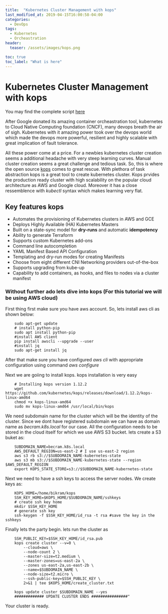 ```yaml
---
title:  "Kubernetes Cluster Management with kops"
last_modified_at: 2019-04-15T16:00:58-04:00
categories:
  - DevOps
tags:
  - Kubernetes
  - Orcheastration
header:
  teaser: /assets/images/kops.png

toc: true
toc_label: "What is here"
---
```




# Kubernetes Cluster Management with kops
You may find the complete script [here](https://gist.github.com/Becram/d68009a56fff139bbfad982ffb5c204f)

After Google donated its amazing container orcheastration tool, kubernetes to Cloud Native Computing foundation (CNCF), many devops breath the air of sigh. Kubernetes with it amazing power took over the devops world which made the devops more powerful, resilient and highly scalable with great implication of fault tolerance.

All these power come at a price. For a newbies kubernetes cluster creation seems a additional headache with very steep learning curves. Manual cluster creation seems a great challenge and tedious task. So, this is where the open source [kops](https://github.com/kubernetes/kops) comes to great rescue. With plethora of task abstraction kops is a great tool to create kubernetes cluster. Kops prvides the production ready cluster with high scalability on the popular cloud architecture as AWS and Google cloud. Moreover it has a close ressemblence with *kubectl* syntax which makes learning very flat.


## Key features kops

* Automates the provisioning of Kubernetes clusters in AWS and GCE
* Deploys Highly Available (HA) Kubernetes Masters
* Built on a state-sync model for **dry-runs** and automatic **idempotency**
* Ability to generate Terraform
* Supports custom Kubernetes add-ons
* Command line autocompletion
* YAML Manifest Based API Configuration
* Templating and dry-run modes for creating
 Manifests
* Choose from eight different CNI Networking providers out-of-the-box
* Supports upgrading from kube-up
* Capability to add containers, as hooks, and files to nodes via a cluster manifest


### Without further ado lets dive into kops (For this tutorial we will be using AWS cloud)

First thing first make sure you have aws account. So, lets install aws cli as shown below:

```
    sudo apt-get update
    # install python-pip
    sudo apt install python-pip
    #install AWS client
    pip install awscli --upgrade --user
    #install jq
    sudo apt-get install jq
```
After that make sure you have configured *aws cli* with appropriate configuration using command *aws configure*

Next we are goiing to install kops. kops installation is very easy

```
    # Installing kops version 1.12.2
    wget https://github.com/kubernetes/kops/releases/download/1.12.2/kops-linux-amd64
    chmod +x kops-linux-amd64
    sudo mv kops-linux-amd64 /usr/local/bin/kops
```
 We need subdomain name for the cluster which will be the identity of the cluster. Since we dont have  registered subdomain we can have as domain name as *becram.k8s.local* for our case. All the configuration needs to be stored in the cloud itself for which we use AWS S3 bucket. lets create a S3 buket as:

```
    SUBDOMAIN_NAME=becram.k8s.local
    AWS_DEFAULT_REGION=us-east-2 # I use us-east-2 region
    aws s3 rb s3://$SUBDOMAIN_NAME-kubernetes-state
    aws s3 mb s3://$SUBDOMAIN_NAME-kubernetes-state --region $AWS_DEFAULT_REGION
    export KOPS_STATE_STORE=s3://$SUBDOMAIN_NAME-kubernetes-state
```
Next we need to have a ssh keys to access the server nodes. We create  keys as:

```
    KOPS_HOME=/home/bikram/kops
    SSH_KEY_HOME=$KOPS_HOME/$SUBDOMAIN_NAME/sshkeys
    # create ssh key home
    mkdir $SSH_KEY_HOME
    # generate ssh key
    ssh-keygen -f $SSH_KEY_HOME/id_rsa -t rsa #save the key in the sshkeys
```

Finally lets the party begin. lets run the cluster as
```
    SSH_PUBLIC_KEY=$SSH_KEY_HOME/id_rsa.pub
    kops create cluster --v=0 \
        --cloud=aws \
        --node-count 2 \
        --master-size=t2.medium \
        --master-zones=us-east-2a \
        --zones us-east-2a,us-east-2b \
        --name=$SUBDOMAIN_NAME \
        --node-size=t2.micro \
        --ssh-public-key=$SSH_PUBLIC_KEY \
        2>&1 | tee $KOPS_HOME/create_cluster.txt

    kops update cluster $SUBDOMAIN_NAME --yes
    ############# UPDATE CLUSTER ENDS ################"

```
Your cluster is ready.

